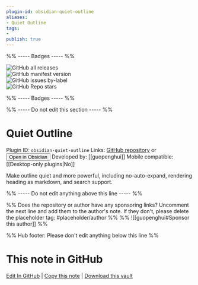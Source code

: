 ```yaml
---
plugin-id: obsidian-quiet-outline
aliases:
- Quiet Outline
tags: 
- 
publish: true
---
```


%% ----- Badges ----- %%

![GitHub all releases](https://img.shields.io/github/downloads/guopenghui/obsidian-quiet-outline/total?color=573E7A&logo=github&style=for-the-badge)   
![GitHub manifest version](https://img.shields.io/github/manifest-json/v/guopenghui/obsidian-quiet-outline?color=573E7A&logo=github&style=for-the-badge)   
![GitHub issues by-label](https://img.shields.io/github/issues/guopenghui/obsidian-quiet-outline/help%20wanted?color=573E7A&logo=github&style=for-the-badge)   
![GitHub Repo stars](https://img.shields.io/github/stars/guopenghui/obsidian-quiet-outline?color=573E7A&logo=github&style=for-the-badge)

%% ----- Badges ----- %%

%% ----- Do not edit this section ----- %%

# Quiet Outline

Plugin ID: `obsidian-quiet-outline`
Links: [GitHub repository](https://github.com/guopenghui/obsidian-quiet-outline) or [<button id=HH>Open in Obsidian</button>](obsidian://show-plugin?id=obsidian-quiet-outline)
Developed by: [[guopenghui]]
Mobile compatible: [[Desktop-only plugins|No]]

Make outline quiet and more powerful, including no-auto-expand, rendering heading as markdown, and search support.

%% ----- Do not edit anything above this line ----- %% 

%% Does the repository or author have any sponsoring links? Uncomment the next line and add them to the author's note. If they don't, please delete the placeholder tag: #placeholder/author %%
%% ![[guopenghui#Sponsor this author]] %%

%% Hub footer: Please don't edit anything below this line %%

# This note in GitHub

<span class="git-footer">[Edit In GitHub](https://github.dev/obsidian-community/obsidian-hub/blob/main/02%20-%20Community%20Expansions/02.05%20All%20Community%20Expansions/Plugins/obsidian-quiet-outline.md "git-hub-edit-note") | [Copy this note](https://raw.githubusercontent.com/obsidian-community/obsidian-hub/main/02%20-%20Community%20Expansions/02.05%20All%20Community%20Expansions/Plugins/obsidian-quiet-outline.md "git-hub-copy-note") | [Download this vault](https://github.com/obsidian-community/obsidian-hub/archive/refs/heads/main.zip "git-hub-download-vault") </span>
